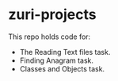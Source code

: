 # zuri-projects
This repo holds code for:
 - The Reading Text files task.
 - Finding Anagram task.
 - Classes and Objects task.

